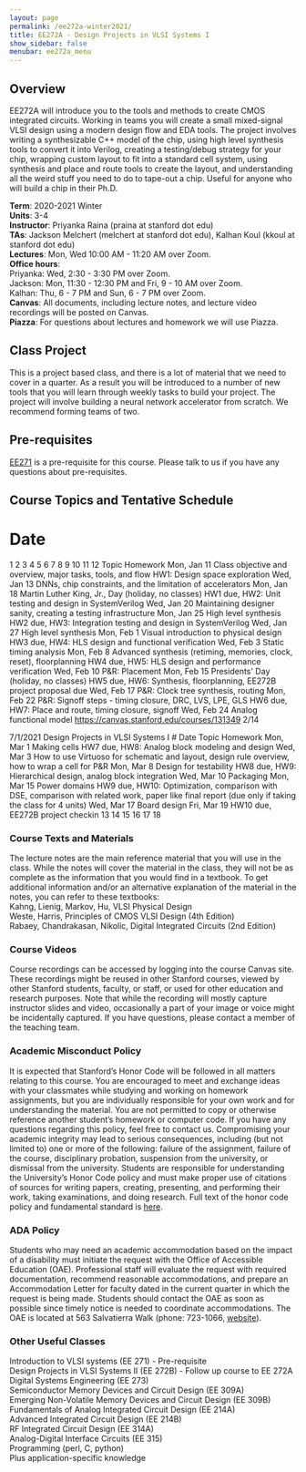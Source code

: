 ```yaml
---
layout: page
permalink: /ee272a-winter2021/
title: EE272A - Design Projects in VLSI Systems I
show_sidebar: false
menubar: ee272a_menu
---
```

## Overview
EE272A will introduce you to the tools and methods to create CMOS integrated circuits. Working in teams you will create a small mixed-signal VLSI design using a modern design flow and EDA tools. The project involves writing a synthesizable C++ model of the chip, using high level synthesis tools to convert it into Verilog, creating a testing/debug strategy for your chip, wrapping custom layout to fit into a standard cell system, using synthesis and place and route tools to create the layout, and understanding all the weird stuff you need to do to tape-out a chip. Useful for anyone who will build a chip in their Ph.D.

**Term**: 2020-2021 Winter  
**Units**: 3-4  
**Instructor**: Priyanka Raina (praina at stanford dot edu)  
**TAs**: Jackson Melchert (melchert at stanford dot edu), Kalhan Koul (kkoul at stanford dot edu)  
**Lectures**: Mon, Wed 10:00 AM - 11:20 AM over Zoom.   
**Office hours**:  
Priyanka: Wed, 2:30 - 3:30 PM over Zoom.  
Jackson: Mon, 11:30 - 12:30 PM and Fri, 9 - 10 AM over Zoom.  
Kalhan: Thu, 6 - 7 PM and Sun, 6 - 7 PM over Zoom.  
**Canvas**: All documents, including lecture notes, and lecture video recordings will be posted on Canvas.   
**Piazza**: For questions about lectures and homework we will use Piazza.  

## Class Project
This is a project based class, and there is a lot of material that we need to cover in a quarter. As a result you will be introduced to a number of new tools that you will learn through weekly tasks to build your project. The project will involve building a neural network accelerator from scratch. We recommend forming teams of two.

## Pre-requisites  
[EE271](/ee271-autumn2019/) is a pre-requisite for this course. Please talk to us if you have any questions about pre-requisites.

## Course Topics and Tentative Schedule
   # Date
1 2
3 4 5 6 7
8 9
10 11 12
Topic
Homework
    Mon, Jan 11
  Class objective and overview, major tasks, tools, and flow
  HW1: Design space exploration
   Wed, Jan 13
  DNNs, chip constraints, and the limitation of accelerators
     Mon, Jan 18
  Martin Luther King, Jr., Day (holiday, no classes)
  HW1 due, HW2: Unit testing and design in SystemVerilog
   Wed, Jan 20
  Maintaining designer sanity, creating a testing infrastructure
     Mon, Jan 25
  High level synthesis
  HW2 due, HW3: Integration testing and design in SystemVerilog
   Wed, Jan 27
  High level synthesis
     Mon, Feb 1
  Visual introduction to physical design
  HW3 due, HW4: HLS design and functional verification
  Wed, Feb 3
 Static timing analysis
     Mon, Feb 8
 Advanced synthesis (retiming, memories, clock, reset), floorplanning
 HW4 due, HW5: HLS design and performance verification
  Wed, Feb 10
 P&R: Placement
     Mon, Feb 15
 Presidents' Day (holiday, no classes)
 HW5 due, HW6: Synthesis, floorplanning, EE272B project proposal due
   Wed, Feb 17
  P&R: Clock tree synthesis, routing
     Mon, Feb 22
  P&R: Signoff steps - timing closure, DRC, LVS, LPE, GLS
  HW6 due, HW7: Place and route, timing closure, signoff
  Wed, Feb 24
 Analog functional model
                 https://canvas.stanford.edu/courses/131349
2/14

 7/1/2021 Design Projects in VLSI Systems I
    # Date
Topic
Homework
   Mon, Mar 1
 Making cells
   HW7 due, HW8: Analog block modeling and design
   Wed, Mar 3
 How to use Virtuoso for schematic and layout, design rule overview, how to wrap a cell for P&R
    Mon, Mar 8
  Design for testability
  HW8 due, HW9: Hierarchical design, analog block integration
  Wed, Mar 10
 Packaging
     Mon, Mar 15
 Power domains
 HW9 due, HW10: Optimization, comparison with DSE, comparison with related work, paper like final report (due only if taking the class for 4 units)
   Wed, Mar 17
  Board design
    Fri, Mar 19
  HW10 due, EE272B project checkin
13
14
15 16
17
18

### Course Texts and Materials
The lecture notes are the main reference material that you will use in the class. While the notes will cover the material in the class, they will not be as complete as the information that you would find in a textbook.
To get additional information and/or an alternative explanation of the material in the notes, you can refer to these textbooks:  
Kahng, Lienig, Markov, Hu, VLSI Physical Design  
Weste, Harris, Principles of CMOS VLSI Design (4th Edition)  
Rabaey, Chandrakasan, Nikolic, Digital Integrated Circuits (2nd Edition)  

### Course Videos
Course recordings can be accessed by logging into the course Canvas site. These recordings might be reused in other Stanford courses, viewed by other Stanford students, faculty, or staff, or used for other education and research purposes. Note that while the recording will mostly capture instructor slides and video, occasionally a part of your image or voice might be incidentally captured. If you have questions, please contact a member of the teaching team.

### Academic Misconduct Policy
It is expected that Stanford’s Honor Code will be followed in all matters relating to this course. You are encouraged to meet and exchange ideas with your classmates while studying and working on homework assignments, but you are individually responsible for your own work and for understanding the material. You are not permitted to copy or otherwise reference another student’s homework or computer code. If you have any questions regarding this policy, feel free to contact us.
Compromising your academic integrity may lead to serious consequences, including (but not limited to) one or more of the following: failure of the assignment, failure of the course, disciplinary probation, suspension from the university, or dismissal from the university.
Students are responsible for understanding the University’s Honor Code policy and must make proper use of citations of sources for writing papers, creating, presenting, and performing their work, taking examinations, and doing research.
Full text of the honor code policy and fundamental standard is [here](https://communitystandards.stanford.edu/student-conduct-process/honor-code-and-fundamental-standard).

### ADA Policy
Students who may need an academic accommodation based on the impact of a disability must initiate the request with the Office of Accessible Education (OAE). Professional staff will evaluate the request with required documentation, recommend reasonable accommodations, and prepare an Accommodation Letter for faculty dated in the current quarter in which the request is being made. Students should contact the OAE as soon as possible since timely notice is needed to coordinate accommodations. The OAE is located at 563 Salvatierra Walk (phone: 723-1066, [website](http://oae.stanford.edu)).

### Other Useful Classes
Introduction to VLSI systems (EE 271) - Pre-requisite  
Design Projects in VLSI Systems II (EE 272B) - Follow up course to EE 272A  
Digital Systems Engineering (EE 273)  
Semiconductor Memory Devices and Circuit Design (EE 309A)  
Emerging Non-Volatile Memory Devices and Circuit Design (EE 309B)  
Fundamentals of Analog Integrated Circuit Design (EE 214A)  
Advanced Integrated Circuit Design (EE 214B)  
RF Integrated Circuit Design (EE 314A)  
Analog-Digital Interface Circuits (EE 315)  
Programming (perl, C, python)  
Plus application-specific knowledge  
